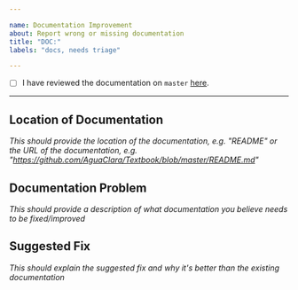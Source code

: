 ```yaml
---

name: Documentation Improvement
about: Report wrong or missing documentation
title: "DOC:"
labels: "docs, needs triage"

---
```


- [ ] I have reviewed the documentation on `master` [here](https://github.com/AguaClara/Textbook/blob/master/README.md/).

---

## Location of Documentation
*This should provide the location of the documentation, e.g. "README" or the URL of the documentation, e.g. "https://github.com/AguaClara/Textbook/blob/master/README.md"*

## Documentation Problem
*This should provide a description of what documentation you believe needs to be fixed/improved*

## Suggested Fix
*This should explain the suggested fix and why it's better than the existing documentation*
